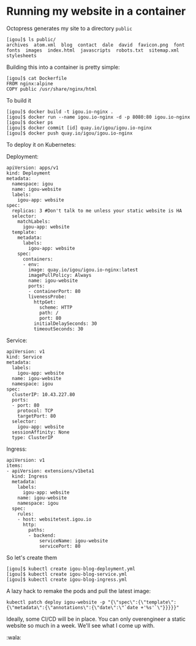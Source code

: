 # Running my website in a container

Octopress generates my site to a directory `public`
```
[igou]$ ls public/
archives  atom.xml  blog  contact  dale  david  favicon.png  font  fonts  images  index.html  javascripts  robots.txt  sitemap.xml  stylesheets
```

Building this into a container is pretty simple:

```
[igou]$ cat Dockerfile
FROM nginx:alpine
COPY public /usr/share/nginx/html
```

To build it

```
[igou]$ docker build -t igou.io-nginx .
[igou]$ docker run --name igou.io-nginx -d -p 8080:80 igou.io-nginx
[igou]$ docker ps
[igou]$ docker commit [id] quay.io/igou/igou.io-nginx
[igou]$ docker push quay.io/igou/igou.io-nginx
```

To deploy it on Kubernetes:

Deployment:
```
apiVersion: apps/v1
kind: Deployment
metadata:
  namespace: igou
  name: igou-website
  labels:
    igou-app: website
spec:
  replicas: 3 #Don't talk to me unless your static website is HA
  selector:
    matchLabels:
      igou-app: website
  template:
    metadata:
      labels:
        igou-app: website
    spec:
      containers:
      - env:
        image: quay.io/igou/igou.io-nginx:latest
        imagePullPolicy: Always
        name: igou-website
        ports:
        - containerPort: 80
        livenessProbe:
          httpGet:
            scheme: HTTP
            path: /
            port: 80
          initialDelaySeconds: 30
          timeoutSeconds: 30

```

Service:
```
apiVersion: v1
kind: Service
metadata:
  labels:
    igou-app: website
  name: igou-website
  namespace: igou
spec:
  clusterIP: 10.43.227.80
  ports:
  - port: 80
    protocol: TCP
    targetPort: 80
  selector:
    igou-app: website
  sessionAffinity: None
  type: ClusterIP

```

Ingress:
```
apiVersion: v1
items:
- apiVersion: extensions/v1beta1
  kind: Ingress
  metadata:
    labels:
      igou-app: website
    name: igou-website
    namespace: igou
  spec:
    rules:
    - host: websitetest.igou.io
      http:
        paths:
        - backend:
            serviceName: igou-website
            servicePort: 80
```

So let's create them

```
[igou]$ kubectl create igou-blog-deployment.yml
[igou]$ kubectl create igou-blog-service.yml
[igou]$ kubectl create igou-blog-ingress.yml
```

A lazy hack to remake the pods and pull the latest image:

```
kubectl patch deploy igou-website -p "{\"spec\":{\"template\":{\"metadata\":{\"annotations\":{\"date\":\"`date +'%s'`\"}}}}}"
```

Ideally, some CI/CD will be in place. You can only overengineer a static website so much in a week. We'll see what I come up with.

:wala:
